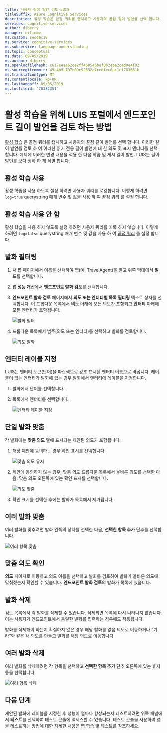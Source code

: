 ```yaml
---
title: 사용자 길이 발언 검토-LUIS
titleSuffix: Azure Cognitive Services
description: 활성 학습은 끝점 쿼리를 캡처하고 사용자의 끝점 길이 발언를 선택 합니다. 이러한 길이 발언를 검토 하 여 이러한 읽기 전용 길이 발언에 대 한 의도 및 표시 엔터티를 선택 합니다. 예제에 이러한 변경 내용을 적용 한 다음 학습 및 게시 길이 발언. LUIS는 길이 발언를 보다 정확 하 게 식별 합니다.
services: cognitive-services
author: diberry
manager: nitinme
ms.custom: seodec18
ms.service: cognitive-services
ms.subservice: language-understanding
ms.topic: conceptual
ms.date: 09/05/2019
ms.author: diberry
ms.openlocfilehash: c617e4aa62ce2ff468545bef0b2ebe2c4d0e4f03
ms.sourcegitcommit: 49c4b9c797c09c92632d7cedfec0ac1cf783631b
ms.translationtype: MT
ms.contentlocale: ko-KR
ms.lasthandoff: 09/05/2019
ms.locfileid: "70382351"
---
```

# <a name="how-to-review-endpoint-utterances-in-luis-portal-for-active-learning"></a>활성 학습을 위해 LUIS 포털에서 엔드포인트 길이 발언을 검토 하는 방법

[활성 학습](luis-concept-review-endpoint-utterances.md) 은 끝점 쿼리를 캡처하고 사용자의 끝점 길이 발언를 선택 합니다. 이러한 길이 발언를 검토 하 여 이러한 읽기 전용 길이 발언에 대 한 의도 및 표시 엔터티를 선택 합니다. 예제에 이러한 변경 내용을 적용 한 다음 학습 및 게시 길이 발언. LUIS는 길이 발언를 보다 정확 하 게 식별 합니다.


## <a name="enable-active-learning"></a>활성 학습 사용

활성 학습을 사용 하도록 설정 하려면 사용자 쿼리를 로깅합니다. 이렇게 하려면 `log=true` querystring 매개 변수 및 값을 사용 하 여 [끝점 쿼리](luis-get-started-create-app.md#query-the-v2-api-prediction-endpoint) 를 설정 합니다.

## <a name="disable-active-learning"></a>활성 학습 사용 안 함

활성 학습을 사용 하지 않도록 설정 하려면 사용자 쿼리를 기록 하지 않습니다. 이렇게 하려면 `log=false` querystring 매개 변수 및 값을 사용 하 여 [끝점 쿼리](luis-get-started-create-app.md#query-the-v2-api-prediction-endpoint) 를 설정 합니다.

## <a name="filter-utterances"></a>발화 필터링

1. **내 앱** 페이지에서 이름을 선택하여 앱(예: TravelAgent)을 열고 위쪽 막대에서 **빌드**를 선택합니다.

1. **앱 성능 개선**에서 **엔드포인트 발화 검토**를 선택합니다.

1. **엔드포인트 발화 검토** 페이지에서 **의도 또는 엔터티별 목록 필터링** 텍스트 상자를 선택합니다. 이 드롭다운 목록에서 **의도** 아래에 모든 의도가 포함되고 **엔터티** 아래에 모든 엔터티가 포함됩니다.

    ![발화 필터](./media/label-suggested-utterances/filter.png)

1. 드롭다운 목록에서 범주(의도 또는 엔터티)를 선택하고 발화를 검토합니다.

    ![의도 발화](./media/label-suggested-utterances/intent-utterances.png)

## <a name="label-entities"></a>엔터티 레이블 지정
LUIS는 엔터티 토큰(단어)을 파란색으로 강조 표시된 엔터티 이름으로 바꿉니다. 레이블이 없는 엔터티가 발화에 있는 경우 발화에서 엔터티에 레이블을 지정합니다. 

1. 발화에서 단어를 선택합니다. 

1. 목록에서 엔터티를 선택합니다.

    ![엔터티 레이블 지정](./media/label-suggested-utterances/label-entity.png)

## <a name="align-single-utterance"></a>단일 발화 맞춤

각 발화에는 **맞춤 의도** 열에 표시되는 제안된 의도가 포함됩니다. 

1. 해당 제안에 동의하는 경우 확인 표시를 선택합니다.

    ![맞춤 의도 유지](./media/label-suggested-utterances/align-intent-check.png)

1. 제안에 동의하지 않는 경우, 맞춤 의도 드롭다운 목록에서 올바른 의도를 선택한 다음, 맞춤 의도 오른쪽에 있는 확인 표시를 선택합니다. 

    ![의도 맞춤](./media/label-suggested-utterances/align-intent.png)

1. 확인 표시를 선택한 후에는 발화가 목록에서 제거됩니다. 

## <a name="align-several-utterances"></a>여러 발화 맞춤

여러 발화를 맞추려면 발화 왼쪽의 상자를 선택한 다음, **선택한 항목 추가** 단추를 선택합니다. 

![여러 항목 맞춤](./media/label-suggested-utterances/add-selected.png)

## <a name="verify-aligned-intent"></a>맞춤 의도 확인

**의도** 페이지로 이동하고 의도 이름을 선택하고 발화를 검토하여 발화가 올바른 의도에 맞춰졌는지 확인할 수 있습니다. **엔드포인트 발화 검토**의 발화가 목록에 있습니다.

## <a name="delete-utterance"></a>발화 삭제

검토 목록에서 각 발화를 삭제할 수 있습니다. 삭제되면 목록에 다시 나타나지 않습니다. 이는 사용자가 엔드포인트에서 동일한 발화를 입력하는 경우에도 적용됩니다. 

발화를 삭제해야 하는지 확실하지 않은 경우 해당 발화를 없음 의도로 이동하거나 “기타”와 같은 새 의도를 만들고 발화를 해당 의도로 이동합니다. 

## <a name="delete-several-utterances"></a>여러 발화 삭제

여러 발화를 삭제하려면 각 항목을 선택하고 **선택한 항목 추가** 단추 오른쪽에 있는 휴지통을 선택합니다.

![여러 항목 삭제](./media/label-suggested-utterances/delete-several.png)


## <a name="next-steps"></a>다음 단계

제안된 발화에 레이블을 지정한 후 성능이 얼마나 향상되는지 테스트하려면 위쪽 패널에서 **테스트**를 선택하여 테스트 콘솔에 액세스할 수 있습니다. 테스트 콘솔을 사용하여 앱을 테스트하는 방법에 대한 자세한 내용은 [앱 학습 및 테스트](luis-interactive-test.md)를 참조하세요.
